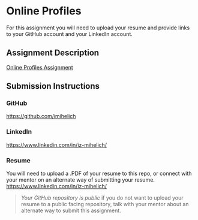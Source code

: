 # Online Profiles
For this assignment you will need to upload your resume and provide links to your GitHub account and your LinkedIn account.

## Assignment Description
[Online Profiles Assignment](https://education.launchcode.org/liftoff/modules/assignments/online-profiles)

## Submission Instructions
 
### GitHub
https://github.com/imihelich
 
### LinkedIn
https://www.linkedin.com/in/iz-mihelich/

### Resume
You will need to upload a .PDF of your resume to this repo, or connect with your mentor on an alternate way of submitting your resume.
https://www.linkedin.com/in/iz-mihelich/


> *Your GitHub repository is public* if you do not want to upload your resume to a public facing repository, talk with your mentor about an alternate way to submit this assignment.
